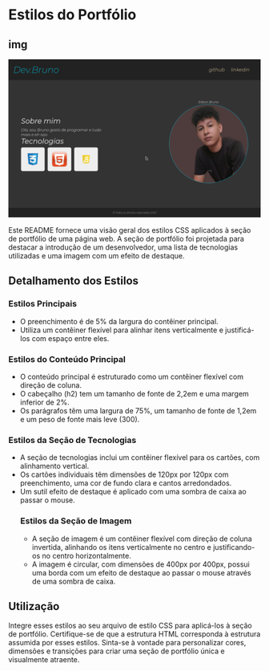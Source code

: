  <h1>Estilos do Portfólio</h1>

 <h2>img</h2>
 <img src='./A.png' alt=''>
   <p>Este README fornece uma visão geral dos estilos CSS aplicados à seção de portfólio de uma página web. A seção de portfólio foi projetada para destacar a introdução de um desenvolvedor, uma lista de tecnologias utilizadas e uma imagem com um efeito de destaque.</p>


   <h2>Detalhamento dos Estilos</h2>

  <h3>Estilos Principais</h3>
  <ul>
  <li>O preenchimento é de 5% da largura do contêiner principal.</li>
   <li>Utiliza um contêiner flexível para alinhar itens verticalmente e justificá-los com espaço entre eles.</li>
   </ul>
  <h3>Estilos do Conteúdo Principal</h3>
    <ul>
     <li>O conteúdo principal é estruturado como um contêiner flexível com direção de coluna.</li>
      <li>O cabeçalho (h2) tem um tamanho de fonte de 2,2em e uma margem inferior de 2%.</li>
      <li>Os parágrafos têm uma largura de 75%, um tamanho de fonte de 1,2em e um peso de fonte mais leve (300).</li>
                </ul>
   <section>
 <h3>Estilos da Seção de Tecnologias</h3>
      <ul>
 <li>A seção de tecnologias inclui um contêiner flexível para os cartões, com alinhamento vertical.</li>
 <li>Os cartões individuais têm dimensões de 120px por 120px com preenchimento, uma cor de fundo clara e cantos arredondados.</li> <li>Um sutil efeito de destaque é aplicado com uma sombra de caixa ao passar o mouse.</li>
 </u>
  <h3>Estilos da Seção de Imagem</h3>
     <ul>
   <li>A seção de imagem é um contêiner flexível com direção de coluna invertida, alinhando os itens verticalmente no centro e justificando-os no centro horizontalmente.</li>
 <li>A imagem é circular, com dimensões de 400px por 400px, possui uma borda com um efeito de destaque ao passar o mouse através de uma sombra de caixa.</li>
  </ul>
  </section>
  </article>
    <article>
<h2>Utilização</h2>
  <p>Integre esses estilos ao seu arquivo de estilo CSS para aplicá-los à seção de portfólio. Certifique-se de que a estrutura HTML corresponda à estrutura assumida por esses estilos. Sinta-se à vontade para personalizar cores, dimensões e transições para criar uma seção de portfólio única e visualmente atraente.</p>
    </article>
